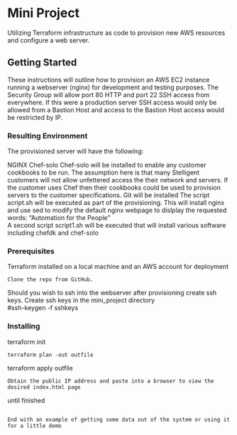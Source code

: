 # Mini Project 

Utilizing Terraform infrastructure as code
to provision new AWS resources and configure a web server.

## Getting Started

These instructions will outline how to provision an AWS EC2 instance running a webserver (nginx) for development and testing purposes.  The Security Group will allow port 80 HTTP and port 22 SSH access from everywhere.  If this were a production server SSH access would only be allowed from a Bastion Host and access to the Bastion Host access would be restricted by IP.  

### Resulting Environment

The provisioned server will have the following:  

NGINX
Chef-solo
  Chef-solo will be installed to enable any customer cookbooks to be run.  The assumption here is that many Stelligent customers will not allow unfettered access the their network and servers.  If the customer uses Chef then their cookbooks could be used to provision servers to the customer specifications.
  Git will be installed
  The script script.sh will be executed as part of the provisioning.  This will install nginx and use sed to modify the default nginx webpage to dislplay the requested words: “Automation for the People”  
  A second script script1.sh will be executed that will install various software including chefdk and chef-solo

### Prerequisites

Terraform installed on a local machine and an AWS account for deployment
```
Clone the repo from GitHub.
```
Should you wish to ssh into the webserver after provisioning create ssh keys.
Create ssh keys in the mini_project directory  
#ssh-keygen -f sshkeys



### Installing


terraform init
```
terraform plan -out outfile
```
terraform apply outfile
```
Obtain the public IP address and paste into a browser to view the desired index.html page

```
until finished
```

End with an example of getting some data out of the system or using it for a little demo

